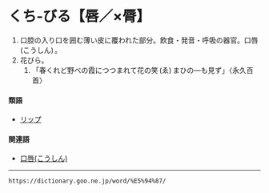 # くち‐びる【唇／×脣】

1.  口腔の入り口を囲む薄い皮に覆われた部分。飲食・発音・呼吸の器官。口唇 (こうしん) 。
2.  花びら。    
    1.  「春くれど野べの霞につつまれて花の笑 (ゑ) まひの―も見ず」〈永久百首〉
        

#### 類語

-   [リップ](https://dictionary.goo.ne.jp/word/%E3%83%AA%E3%83%83%E3%83%97/#jn-231324)

#### 関連語

-   [口唇(こうしん)](https://dictionary.goo.ne.jp/word/%E5%8F%A3%E5%94%87/#jn-73496)

---
`https://dictionary.goo.ne.jp/word/%E5%94%87/`